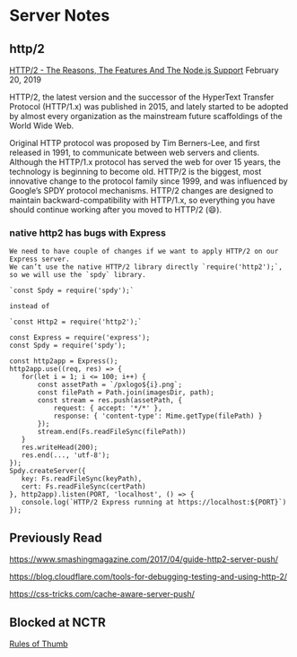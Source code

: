 # Server Notes

## http/2
[HTTP/2 - The Reasons, The Features And The Node.js Support](https://www.perimeterx.com/tech-blog/2019/http2/) February 20, 2019

HTTP/2, the latest version and the successor of the HyperText Transfer Protocol (HTTP/1.x) was published in 2015, and lately started to be adopted by almost every organization as the mainstream future scaffoldings of the World Wide Web.

Original HTTP protocol was proposed by Tim Berners-Lee, and first released in 1991, to communicate between web servers and clients. Although the HTTP/1.x protocol has served the web for over 15 years, the technology is beginning to become old. HTTP/2 is the biggest, most innovative change to the protocol family since 1999, and was influenced by Google’s SPDY protocol mechanisms. HTTP/2 changes are designed to maintain backward-compatibility with HTTP/1.x, so everything you have should continue working after you moved to HTTP/2 (😄).

### native http2 has bugs with Express

    We need to have couple of changes if we want to apply HTTP/2 on our Express server.
    We can’t use the native HTTP/2 library directly `require('http2');`, so we will use the `spdy` library.

    `const Spdy = require('spdy');`

    instead of

    `const Http2 = require('http2');`




```
const Express = require('express');
const Spdy = require('spdy');

const http2app = Express();
http2app.use((req, res) => {
   for(let i = 1; i <= 100; i++) {
       const assetPath = `/pxlogo${i}.png`;
       const filePath = Path.join(imagesDir, path);
       const stream = res.push(assetPath, {
           request: { accept: '*/*' },
           response: { 'content-type': Mime.getType(filePath) }
       });
       stream.end(Fs.readFileSync(filePath))
   }
   res.writeHead(200);
   res.end(..., 'utf-8');
});
Spdy.createServer({
   key: Fs.readFileSync(keyPath),
   cert: Fs.readFileSync(certPath)
}, http2app).listen(PORT, 'localhost', () => {
   console.log(`HTTP/2 Express running at https://localhost:${PORT}`)
});
```

## Previously Read

https://www.smashingmagazine.com/2017/04/guide-http2-server-push/

https://blog.cloudflare.com/tools-for-debugging-testing-and-using-http-2/

https://css-tricks.com/cache-aware-server-push/

## Blocked at NCTR
[Rules of Thumb](https://docs.google.com/document/d/1K0NykTXBbbbTlv60t5MyJvXjqKGsCVNYHyLEXIxYMv0/edit?usp=sharing)


